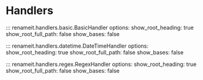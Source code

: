 # Handlers

::: renameit.handlers.basic.BasicHandler
    options:
      show_root_heading: true
      show_root_full_path: false
      show_bases: false

::: renameit.handlers.datetime.DateTimeHandler
    options:
      show_root_heading: true
      show_root_full_path: false
      show_bases: false

::: renameit.handlers.regex.RegexHandler
    options:
      show_root_heading: true
      show_root_full_path: false
      show_bases: false
